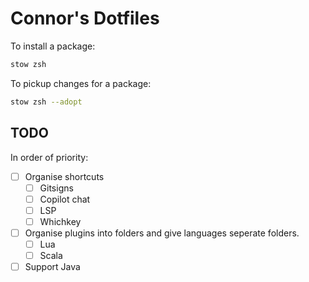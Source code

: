 # Connor's Dotfiles

To install a package:
```bash
stow zsh
```

To pickup changes for a package:
```bash
stow zsh --adopt
```

## TODO
In order of priority:
- [ ] Organise shortcuts
    - [ ] Gitsigns
    - [ ] Copilot chat
    - [ ] LSP
    - [ ] Whichkey
- [ ] Organise plugins into folders and give languages seperate folders.
    - [ ] Lua
    - [ ] Scala
- [ ] Support Java
